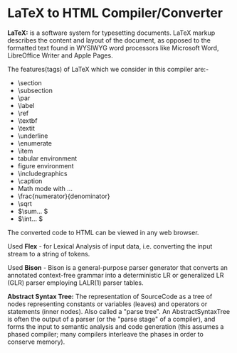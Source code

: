 # LaTeX to HTML Compiler/Converter

**LaTeX:** is a software system for typesetting documents. LaTeX markup describes the content and layout of the document, as opposed to the formatted text found in WYSIWYG word processors like Microsoft Word, LibreOffice Writer and Apple Pages.

The features(tags) of LaTeX which we consider in this compiler are:-

- \section
- \subsection
- \par
- \label
- \ref
- \textbf
- \textit
- \underline
- \enumerate
- \item
- tabular environment
- figure environment
- \includegraphics
- \caption
- Math mode with $...$
- \frac{numerator}{denominator}
- \sqrt
- $\sum... $
- $\int...   $

The converted code to HTML can be viewed in any web browser.

Used **Flex** - for Lexical Analysis of input data, i.e. converting the input stream to a string of tokens.

Used **Bison** - Bison is a general-purpose parser generator that converts an annotated context-free grammar into a deterministic LR or generalized LR (GLR) parser employing LALR(1) parser tables.

**Abstract Syntax Tree:** The representation of SourceCode as a tree of nodes representing constants or variables (leaves) and operators or statements (inner nodes). Also called a "parse tree". An AbstractSyntaxTree is often the output of a parser (or the "parse stage" of a compiler), and forms the input to semantic analysis and code generation (this assumes a phased compiler; many compilers interleave the phases in order to conserve memory).

